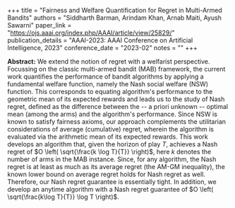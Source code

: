 +++
title = "Fairness and Welfare Quantification for Regret in Multi-Armed Bandits"
authors = "Siddharth Barman, Arindam Khan, Arnab Maiti, Ayush Sawarni"
paper_link = "https://ojs.aaai.org/index.php/AAAI/article/view/25829/"
publication_details = "AAAI-2023: AAAI Conference on Artificial Intelligence, 2023"
conference_date = "2023-02"
notes = ""
+++

<b>Abstract:</b>
We extend the notion of regret with a welfarist perspective. Focussing on the classic multi-armed bandit (MAB) framework, the current work quantifies the performance of bandit algorithms by applying a fundamental welfare function, namely the Nash social welfare (NSW) function. This corresponds to equating algorithm's performance to the geometric mean of its expected rewards and leads us to the study of Nash regret, defined as the difference between the -- a priori unknown -- optimal mean (among the arms) and the algorithm's performance. Since NSW is known to satisfy fairness axioms, our approach complements the utilitarian considerations of average (cumulative) regret, wherein the algorithm is evaluated via the arithmetic mean of its expected rewards.
This work develops an algorithm that, given the horizon of play $T$, achieves a Nash regret of $O \left( \sqrt{\frac{k \log T}{T}} \right)$, here $k$ denotes the number of arms in the MAB instance. Since, for any algorithm, the Nash regret is at least as much as its average regret (the AM-GM inequality), the known lower bound on average regret holds for Nash regret as well. Therefore, our Nash regret guarantee is essentially tight. In addition, we develop an anytime algorithm with a Nash regret guarantee of $O \left( \sqrt{\frac{k\log T}{T}} \log T \right)$. 

